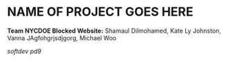 # NAME OF PROJECT GOES HERE

**Team NYCDOE Blocked Website:** Shamaul Dilmohamed, Kate Ly Johnston, Vanna JAgfohgrjsdjgorg, Michael Woo

*softdev pd9*
